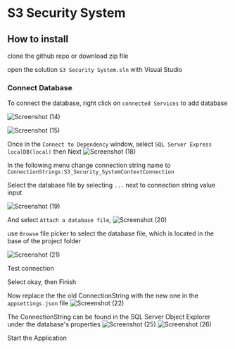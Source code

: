 # S3 Security System

## How to install
clone the github repo or download zip file

open the solution `S3 Security System.sln` with Visual Studio

### Connect Database

To connect the database, right click on `connected Services` to add database

![Screenshot (14)](https://user-images.githubusercontent.com/62944890/190926078-d07a3ab9-b8e9-46b8-b2f1-a80cecf025f5.png)

![Screenshot (15)](https://user-images.githubusercontent.com/62944890/190926089-2f9ba72d-bb45-431d-97d0-07e40f57cd2d.png)

Once in the `Connect to Dependency` window, select `SQL Server Express localDB(local)` then Next
![Screenshot (18)](https://user-images.githubusercontent.com/62944890/190926205-10918ad1-7185-4125-96c2-b0a6b07f387f.png)

In the following menu change connection string name to `ConnectionStrings:S3_Security_SystemContextConnection`

Select the database file by selecting `...` next to connection string value input

![Screenshot (19)](https://user-images.githubusercontent.com/62944890/190926451-c03a96a9-1fba-4490-a5de-b06c27e3675f.png)

And select `Attach a database file`, 
![Screenshot (20)](https://user-images.githubusercontent.com/62944890/190926628-28457a20-6a34-42fb-a574-eea1e4df2c54.png)

use `Browse` file picker to select the database file, which is located in the base of the project folder

![Screenshot (21)](https://user-images.githubusercontent.com/62944890/190926690-ee656eee-a2c3-4cd6-8dda-a62051c20ce6.png)

Test connection

Select okay, then Finish

Now replace the the old ConnectionString with the new one in the `appsettings.json` file
![Screenshot (22)](https://user-images.githubusercontent.com/62944890/190926856-6d89622f-5fb1-423f-b3b6-391ede947850.png)

The  ConnectionString can be found in the SQL Server Object Explorer under the database's properties
![Screenshot (25)](https://user-images.githubusercontent.com/62944890/190927004-b3f67463-a8e2-49c4-863e-b66192b2831f.png)
![Screenshot (26)](https://user-images.githubusercontent.com/62944890/190927007-a30a84a4-e8d1-4584-b7cf-fd801b89e4f2.png)

Start the Application
